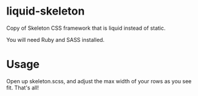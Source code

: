 liquid-skeleton
===============

Copy of Skeleton CSS framework that is liquid instead of static. 

You will need Ruby and SASS installed.

Usage
===

Open up skeleton.scss, and adjust the max width of your rows as you see fit. That's all!

